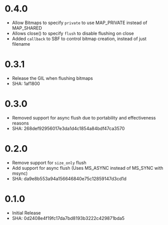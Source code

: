 # 0.4.0

 * Allow Bitmaps to specify `private` to use MAP_PRIVATE instead of MAP_SHARED
 * Allows close() to specify `flush` to disable flushing on close
 * Added `callback` to SBF to control bitmap creation, instead of just filename

# 0.3.1

 * Release the GIL when flushing bitmaps
 * SHA: 1af1800

# 0.3.0

 * Removed support for async flush due to portability and effectiveness reasons
 * SHA: 268def92956017e3da1d4c1854a84bdf47ca3570

# 0.2.0

 * Remove support for `size_only` flush
 * Add support for async flush (Uses MS_ASYNC instead of MS_SYNC with msync)
 * SHA: da9e8b553a94a156646840e75c12859147d3cd1d

# 0.1.0

 * Initial Release
 * SHA: 0d2408e4f19fc17da7bd8193b3222c429871bda5

